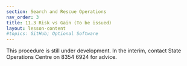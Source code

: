 ```yaml
---
section: Search and Rescue Operations
nav_order: 3
title: 11.3 Risk vs Gain (To be issued)
layout: lesson-content
#topics: GitHub; Optional Software
---
```


This procedure is still under development. In the interim, contact State Operations Centre on 8354 6924 for advice.